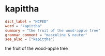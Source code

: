 # kapittha

``` toml
dict_label = "NCPED"
word = "kapittha"
summary = "the fruit of the wood-apple tree"
grammar_comment = "masculine & neuter"
see_also = ["kapiṭṭha"]
```

the fruit of the wood\-apple tree

